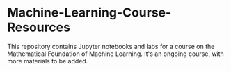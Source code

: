 # Machine-Learning-Course-Resources
This repository contains Jupyter notebooks and labs for a course on the Mathematical Foundation of Machine Learning. It's an ongoing course, with more materials to be added.
